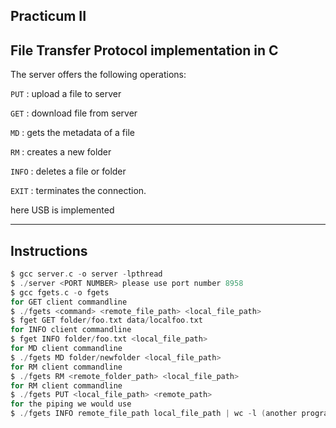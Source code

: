 Practicum II
-------------------------------------------------------------------------------------------------------------------------------------------------------------------------
File Transfer Protocol implementation in C
-------------------------------------------------------------------------------------------------------------------------------------------------------------------------
The server offers the following operations:

```PUT``` : upload a file to server

```GET``` : download file from server

```MD``` : gets the metadata of a file

```RM``` : creates a new folder

```INFO``` : deletes a file or folder

```EXIT``` : terminates the connection.

here USB is implemented

-------------------------------------------------------------------------------------------------------------------------------------------------------------------------
Instructions
-------------------------------------------------------------------------------------------------------------------------------------------------------------------------
```c
$ gcc server.c -o server -lpthread
$ ./server <PORT NUMBER> please use port number 8958
$ gcc fgets.c -o fgets
for GET client commandline
$ ./fgets <command> <remote_file_path> <local_file_path>
$ fget GET folder/foo.txt data/localfoo.txt
for INFO client commandline
$ fget INFO folder/foo.txt <local_file_path>
for MD client commandline
$ ./fgets MD folder/newfolder <local_file_path>
for RM client commandline
$ ./fgets RM <remote_folder_path> <local_file_path>
for RM client commandline
$ ./fgets PUT <local_file_path> <remote_path>
for the piping we would use
$ ./fgets INFO remote_file_path local_file_path | wc -l (another program that can be used in this command line. It will list the files in the current directory along with additional information such as file permissions, owner, group, size, and modification time.)


```
